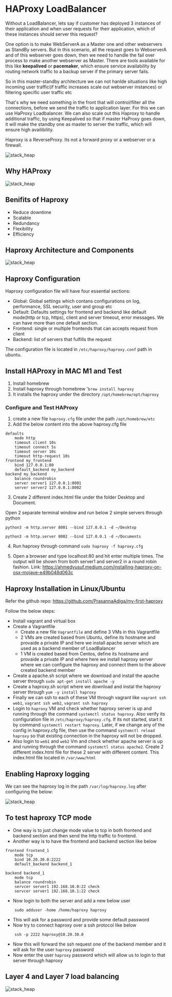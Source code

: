 # HAProxy LoadBalancer

Without a LoadBalancer, lets say if customer has deployed 3 instances of their application and when user requests for their application, which of these instances should server this request? 

One option is to make WebServerA as a Master one and other webservers as StandBy servers. But in this scenario, all the request goes to WebserverA and of this webserver goes down, then we need to handle the fail over process to make another webserver as Master. There are tools available for this like **keepalived** or **pacemaker**, which ensure service availability by routing network traffic to a backup server if the primary server fails.

So in this master-standby architecture we can not hanlde situations like high incoming user traffic(if traffic increases scale out webserver instances) or filtering specific user traffic etc

That's why we need something in the front that will control/filter all the connections, before we send the traffic to application layer. For this we can use HaProxy Loadbalancer. We can also scale out this Haproxy to handle additional traffic, by using Keepalived so that if master HaProxy goes down, it will make the standby one as master to server the traffic, which will ensure high availibility.

Haproxy is a ReverseProxy. Its not a forward proxy or a webserver or a firewall.

![stack_heap](images/00.drawio.png "icon")

## Why HAProxy

![stack_heap](images/01.drawio.png "icon")

## Benifits of Haproxy
- Reduce downtime
- Scalable
- Redundancy
- Flexibility
- Efficiency

## Haproxy Architecture and Components

![stack_heap](images/02.drawio.png "icon")

## Haproxy Configuration

Haproxy configuration file will have four essential sections:
- Global: Global settings which contans configurations on log, performance, SSL security, user and group etc
- Default: Defaults settings for frontend and backend like default mode(http or tcp, https), client and server timeout, error messages. We can have more than one default section.
- Frontend: single or multiple frontends that can accepts request from client
- Backend: list of servers that fulfills the request

The configuration file is located in `/etc/haproxy/haproxy.conf` path in ubuntu.


## Install HAProxy in MAC M1 and Test

1. Install homebrew
2. Install haproxy through homebrew '`brew install haproxy`
3. It installs the haproxy under the directory `/opt/homebrew/opt/haproxy`

### Configure and Test HAProxy
1. create a new file `haproxy.cfg` file under the path `/opt/homebrew/etc`
2. Add the below content into the above haproxy.cfg file
```
defaults
    mode http
    timeout client 10s
    timeout connect 5s
    timeout server 10s
    timeout http-request 10s
frontend my_frontend
    bind 127.0.0.1:80
    default_backend my_backend
backend my_backend
    balance roundrobin
    server server1 127.0.0.1:8001
    server server2 127.0.0.1:8002
```
3. Create 2 different index.html file under the folder Desktop and Document. 

Open 2 separate terminal window and run  below 2 simple servers through python 
```
python3 -m http.server 8001 --bind 127.0.0.1 -d ~/Desktop
```
```
python3 -m http.server 8002 --bind 127.0.0.1 -d ~/Documents
```
4. Run haproxy through command `sudo haproxy -f haproxy.cfg`

5. Open a browser and type localhost:80 and hit enter multiple times. The output will be shown from both server1 and server2 in a round robin fashion. Link: https://ahmedyusuf.medium.com/installing-haproxy-on-osx-mojave-e49b048d063c

## Haproxy Installation in Linux/Ubuntu

Refer the github repo: https://github.com/PrasannaAdiga/my-first-haproxy

Follow the below steps:
- Install vagrant and virtual box
- Create a Vagrantfile 
    - Create a new file `Vagrantfile` and define 3 VMs in this Vagrantfile
    - 2 VMs are created based from Ubuntu, define its hostname and provaide a private IP and here we install apache server which are used as a backend member of LoadBalancer
    - 1 VM is created based from Centos, define its hostname and provaide a private IP and where here we install haproxy server where we can configure the haproxy and connect them to the above created backend member
- Create a apache.sh script where we download and install the apache server through `sudo apt-get install apache -y`
- Create a haproxy.sh script where we download and instal the haproxy server through `yum -y install haproxy`
- Finally we can ssh to each of these VM through vagrant like `vagrant ssh web1`, `vagrant ssh web2`, `vagrant ssh haproxy`
- Login to `haproxy` VM and check whether haproxy server is up and running through the command `systemctl status haproxy`. Also verify its configuration file in `/etc/haproxy/haproxy.cfg`. If its not started, start it by command `systemctl restart haproxy`. Later, if we change any of the config in haproxy.cfg file, then use the command `systemctl reload haproxy` so that existing connection in the haproxy will not be dropped.
- Also login to `web1` and `web2` Vm and check whether apache server is up and running through the command `systemctl status apache2`. Create 2 different index.html file for these 2 server with different content. This index.html file located in `/var/www/html`

## Enabling Haproxy logging

We can see the haproxy log in the path `/var/log/haproxy.log` after configuring the below:

![stack_heap](images/03.drawio.png "icon")

## To test haproxy **TCP** mode
- One way is to just change mode value to tcp in both frontend and backend section and then send the http traffic to frontend.
- Another way is to have the frontend and backend section like below
```
frontend frontend_1
    mode tcp
    bind 10.20.30.0:2222
    default_backend backend_1

backend backend_1
    mode tcp
    balance roundrobin
    servcer server1 192.168.10.0:22 check
    servcer server1 192.168.10.1:22 check
```
- Now login to both the server and add a new below user
```
    sudo adduser -home /home/haproxy haproxy
```
- This will ask for a password and provide some default password
- Now try to connect haproxy over a ssh protocol like below
```
    ssh -p 2222 haproxy@10.20.30.0
```
- Now this will forward the ssh request one of the backend member and it will ask for the user `haproxy` password
- Now enter the user `haproxy` password which will allow us to login to that server through haproxy

## Layer 4 and Layer 7 load balancing

![stack_heap](images/09.drawio.png "icon")
